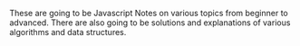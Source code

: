 These are going to be Javascript Notes on various topics from beginner to advanced. 
There are also going to be solutions and explanations of various algorithms and data structures. 
